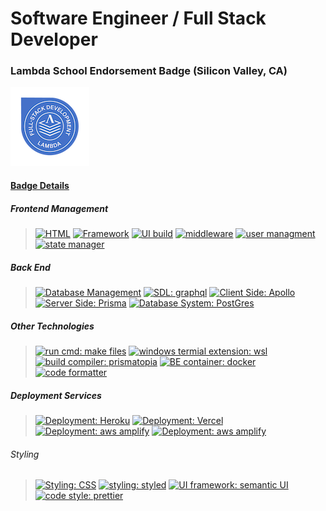 #  Software Engineer / Full Stack Developer 

  ### Lambda School Endorsement Badge (Silicon Valley, CA)
  ![alt text](https://github.com/ksemenza/ksemenza/blob/main/lambda-endorsement-badge.png "Lambda School Endorsement Badge")
  #### [Badge Details](https://www.youracclaim.com/badges/0e289cd4-b89f-4e1f-9a59-bc78cf12ea4d/email)

##### Frontend Management
> [![HTML](https://img.shields.io/badge/Markup%20Language-HTML-%23F06529)](https://reactjs.org/docs/create-a-new-react-app.html)
> [![Framework](https://img.shields.io/badge/Framework%20-Redux-%23764ABC)](https://reactjs.org/docs/create-a-new-react-app.html)
> [![UI build](https://img.shields.io/badge/UI%20build-create--react--app-%2361DAFB)](https://reactjs.org/docs/create-a-new-react-app.html)
> [![middleware](https://img.shields.io/badge/middleware-urql-%23525DDC)](https://formidable.com/open-source/urql/docs/)
> [![user managment](https://img.shields.io/badge/user%20management-okta-%23008FD3)](https://developer.okta.com/docs/)
> [![state manager](https://img.shields.io/badge/state%20manager-useContext-%CA4245)](https://reactjs.org/docs/jsx-in-depth.html)

##### Back End
> [![Database Management](https://img.shields.io/badge/DB%20Management-Sqlite-%23525DDC)](https://formidable.com/open-source/urql/docs/)
> [![SDL: graphql](https://img.shields.io/badge/SDL-Graphql-%23E10098)](https://graphql.org/learn/)
> [![Client Side: Apollo](https://img.shields.io/badge/Client%20Side-Apollo--Graphql-%23311C87)](https://www.apollographql.com/docs/)
> [![Server Side: Prisma](https://img.shields.io/badge/Server--Side-Prisma-%230B2C4A)](https://www.prisma.io/docs/)
> [![Database System: PostGres](https://img.shields.io/badge/Database%20System-PostGres-%23336791)](https://www.postgresql.org/about/)


##### Other Technologies 
> [![run cmd: make files](https://img.shields.io/badge/run%20cmd-makes%20files-%23FF7100)](https://www.tutorialspoint.com/unix_commands/make.htm)
> [![windows termial extension: wsl](https://img.shields.io/badge/windows%20os%20terminal%20extension-WSL-%23FCC624)](https://ubuntu.com/wsl)
> [![build compiler: prismatopia](https://img.shields.io/badge/build%20compiler-prismatopia-ff69b4)](https://github.com/Lambda-School-Labs/prismatopia)
> [![BE container: docker](https://img.shields.io/badge/BE%20container-docker-%232496ED)](https://docs.docker.com/)
> [![code formatter](https://img.shields.io/badge/code%20formatter-eslint-%234B32C3)](https://eslint.org/docs/user-guide/getting-started)

##### Deployment Services
> [![Deployment: Heroku](https://img.shields.io/badge/Deployment-Heroku-%236762a6)](https://docs.aws.amazon.com/amplify/)
> [![Deployment: Vercel](https://img.shields.io/badge/Deployment-Vercel%20(Zeit)-%23232F3E)](https://docs.aws.amazon.com/amplify/)
> [![Deployment: aws amplify](https://img.shields.io/badge/Deployment-Netify-%23232F3E)](https://docs.aws.amazon.com/amplify/)
> [![Deployment: aws amplify](https://img.shields.io/badge/Deployment-AWS%20Amplify-%23232F3E)](https://docs.aws.amazon.com/amplify/)

###### Styling
> [![Styling: CSS](https://img.shields.io/badge/Styling-CSS-%23CC6699)](https://sass-lang.com/documentation)
> [![styling: styled](https://img.shields.io/badge/Styling-Styled%20Components-%23f4978e)](https://sass-lang.com/documentation)
> [![UI framework: semantic UI](https://img.shields.io/badge/UI%20framework-semantic%20ui-%2306D6A9)](https://semantic-ui.com/introduction/getting-started.html)
> [![code style: prettier](https://img.shields.io/badge/code%20style-prettier-%23F7B93E)](https://prettier.io/docs/en/)


<!--
**ksemenza/ksemenza** is a ✨ _special_ ✨ repository because its `README.md` (this file) appears on your GitHub profile.

Here are some ideas to get you started:

- 🔭 I’m currently working on ...
- 🌱 I’m currently learning ...
- 👯 I’m looking to collaborate on ...
- 🤔 I’m looking for help with ...
- 💬 Ask me about ...
- 📫 How to reach me: ...
- 😄 Pronouns: ...
- ⚡ Fun fact: ...
-->
